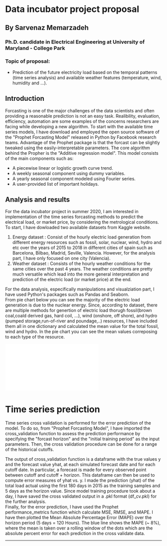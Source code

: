 # Data incubator project proposal 
## By Sarvenaz Memarzadeh 
### Ph.D. candidate in Electrical Engineering at University of Maryland - College Park


### Topic of proposal:
- Prediction of the future electricity load based on the temporal patterns (time series analysis) and available weather features (temperature, wind, humidity and ...).

## Introduction 

Forcasting is one of the major challenges of the data scientists and often providing a reasonable prediction is not an easy task. Realibility, evaluation, efficiency, automation are some examples of the concerns researchers are facing while developing a new algorithm. To start with the available time series models, I have download and employed the open source software of the "Prophet Forcasting Model" released in Python by Facebook research teams. Advantage of the Prophet package is that the forcast can be slightly tweaked using the easily-interpretable parameters. The core algorithm behind the Propher is the "Additive regression model". This model consists of the main components such as:

- A piecewise linear or logistic growth curve trend.
- A weekly seasonal component using dummy variables.
- A yearly seasonal component modeled using Fourier series.
- A user-provided list of important holidays.



## Analysis and results 

For the data incubator project in summer 2020, I am interested in implementation of the time series forcasting methods to predict the electrical load, or market price, by considering the metrological conditions. <br>
To start, I have dowloaded two available datasets from Kaggle website.  <br>
1) Energy dataset : Consist of the hourly electric load generation from different energy resources such as fossil, solar, nuclear, wind, hydro and etc over the years of 2015 to 2018 in different cities of spain such as Barcelona, Bilbao, Madrid, Seville, Valencia. However, for the analysis part, I have only focused on one city (Valencia). <br>
2) Weather dataset : Consists of the hourly weather conditions for the same cities over the past 4 years.  The weather conditions are pretty much versatile which lead into the more general interpretation and prediction of the electric load (or market price) at the end.   

For the data analysis, especifically manipulations and visualziation part, I have used Python's packages such as Pandas and Seaborn. <br>
From pie chart below you can see the majority of the electric load generation is due to the nuclear energy.  Since, according to dataset, there are multiple methods for  genertion of electric load thorugh fossil(brown coal,coald derived gas, hard coil, ...), wind (onshore, off shore), and hydro (pumped storage,run-of-river and poundage,..) resources, I have included them all in one dictionary and calculated the mean value for the total fossil, wind and hydro. In the pie chart you can see the mean values correposing to each type of the resource. 

![](images/piechart.pdf)


# Time series prediction

Time series cross validation is performed for the error prediction of the model. To do so, from "Prophet Forcasting Model", I have imported the cross_validation function to assess the prediction performance by specifying the "forcast horizon" and the "initial training period" as the input parameters. Then, the cross validation procedure can be done for a range of the historical cutoffs. 

The output of cross_validation function is a dataframe with the true values y and the forecast value yhat, at each simulated forecast date and for each cutoff date. In particular, a forecast is made for every observed point between cutoff and cutoff + horizon. This dataframe can then be used to compute error measures of yhat vs. y. I made the prediction (yhat) of the total load actual using the first 180 days in 2015 as the training samples and 5 days as the horizon value.  Since model training procedure took about a day, I have saved the cross validated output in a .pkl format (df_cv.pkl) for the further analysis.  <br>   Finally, for the error prediction, I have used the Prophet performance_metrics function which calculate MSE, RMSE, and MAPE.  I have then plotted the Mean Absolute Percentage Error (MAPE) over the horizon period (5 days = 120 Hours). The blue line shows the MAPE (~ 8%), where the mean is taken over a rolling window of the dots which are the absolute percent error for each prediction in the cross validate data.  




---------------------

<!-- 
Using time series forcasting, explicitly additive model , to predic the electricla price over time by cosidering different metrologcal features such as temperature.
- Additive model is deployed for the financial time series data modeling used in this project. For this purpose, I employed the Prophet forcasting package developed by Facebook.  


Future Dataframe contains estimation of the future electrical price for the next two years which is visualized using the prorphet plot function.
# Time series cross validation using Prophet

To evaluate the performance of the model, we used the time seties cross validation by training the model on the intial 180 days (intial) and then forcasting the values on the following 5 days (cutoff).   The -->